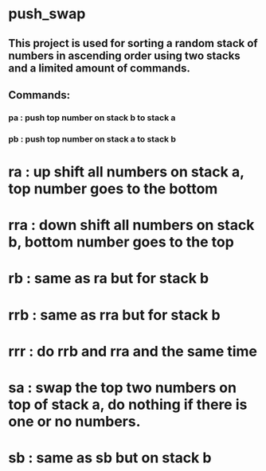 # push_swap

## This project is used for sorting a random stack of numbers in ascending order using two stacks and a limited amount of commands.

## Commands: 
### pa : push top number on stack b to stack a
### pb : push top number on stack a to stack b
# ra : up shift all numbers on stack a, top number goes to the bottom
# rra : down shift all numbers on stack b, bottom number goes to the top
# rb : same as ra but for stack b
# rrb : same as rra but for stack b
# rrr : do rrb and rra and the same time
# sa : swap the top two numbers on top of stack a, do nothing if there is one or no numbers.
# sb : same as sb but on stack b
